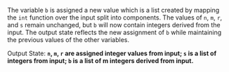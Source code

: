The variable `b` is assigned a new value which is a list created by mapping the `int` function over the input split into components. The values of `n`, `m`, `r`, and `s` remain unchanged, but `b` will now contain integers derived from the input. The output state reflects the new assignment of `b` while maintaining the previous values of the other variables.

Output State: **`n`, `m`, `r` are assigned integer values from input; `s` is a list of integers from input; `b` is a list of m integers derived from input.**